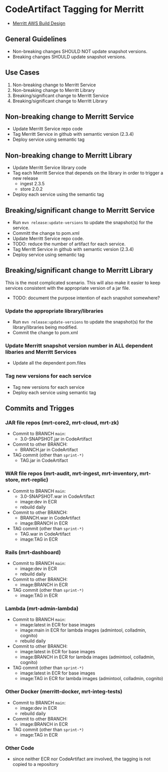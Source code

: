 # CodeArtifact Tagging for Merritt

- [Merritt AWS Build Design](README.md)

## General Guidelines

- Non-breaking changes SHOULD NOT update snapshot versions.
- Breaking changes SHOULD update snapshot versions.


## Use Cases

1. Non-breaking change to Merritt Service
2. Non-breaking change to Merritt Library
3. Breaking/significant change to Merritt Service
4. Breaking/significant change to Merritt Library

## Non-breaking change to Merritt Service
- Update Merritt Service repo code
- Tag Merritt Service in github with semantic version (2.3.4)
- Deploy service using semantic tag

## Non-breaking change to Merritt Library
- Update Merritt Service library code
- Tag each Merritt Service that depends on the library in order to trigger a new release
  - ingest 2.3.5
  - store 2.0.2
- Deploy each service using the semantic tag  

## Breaking/significant change to Merritt Service
- Run `mvn release:update-versions` to update the snapshot(s) for the service.
- Committ the change to pom.xml
- Update Merritt Service repo code.
- TODO: reduce the number of artifact for each service.
- Tag Merritt Service in github with semantic version (2.3.4)
- Deploy service using semantic tag

## Breaking/significant change to Merritt Library
This is the most complicated scenario.  This will also make it easier to keep services consistent with the appropriate version of a jar file.

- TODO: document the purpose intention of each snapshot somewhere?

### Update the appropriate library/libraries
- Run `mvn release:update-versions` to update the snapshot(s) for the library/libraries being modified.
- Commit the change to pom.xml

### Update Merritt snapshot version number in ALL dependent libaries and Merritt Services
- Update all the dependent pom.files

### Tag new versions for each service
- Tag new versions for each service
- Deploy each service using semantic tag

## Commits and Trigges

### JAR file repos (mrt-core2, mrt-cloud, mrt-zk)
- Commit to BRANCH `main`:
  - 3.0-SNAPSHOT.jar in CodeArtifact
- Commit to other BRANCH:
  - BRANCH.jar in CodeArtifact
- TAG commit (other than `sprint-*)`
  - TAG.jar in CodeArtifact
### WAR file repos (mrt-audit, mrt-ingest, mrt-inventory, mrt-store, mrt-replic)
- Commit to BRANCH `main`:
  - 3.0-SNAPSHOT.war in CodeArtifact
  - image:dev in ECR
  - rebuild daily
- Commit to other BRANCH:
  - BRANCH.war in CodeArtifact
  - image:BRANCH in ECR
- TAG commit (other than `sprint-*)`
  - TAG.war in CodeArtifact
  - image:TAG in ECR
### Rails (mrt-dashboard)
- Commit to BRANCH `main`:
  - image:dev in ECR
  - rebuild daily
- Commit to other BRANCH:
  - image:BRANCH in ECR
- TAG commit (other than `sprint-*)`
  - image:TAG in ECR
### Lambda (mrt-admin-lambda)
- Commit to BRANCH `main`:
  - image:latest in ECR for base images  
  - image:main in ECR for lambda images (admintool, colladmin, cognito)
  - rebuild daily
- Commit to other BRANCH:
  - image:latest in ECR for base images  
  - image:BRANCH in ECR for lambda images (admintool, colladmin, cognito)
- TAG commit (other than `sprint-*)`
  - image:latest in ECR for base images  
  - image:TAG in ECR for lambda images (admintool, colladmin, cognito)
### Other Docker (merritt-docker, mrt-integ-tests)
- Commit to BRANCH `main`:
  - image:dev in ECR
  - rebuild daily    
- Commit to other BRANCH:
  - image:BRANCH in ECR
- TAG commit (other than `sprint-*)`
  - image:TAG in ECR
### Other Code
- since neither ECR nor CodeArtifact are involved, the tagging is not copied to a repository
